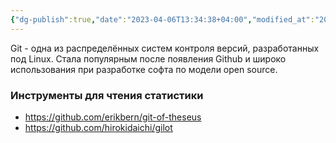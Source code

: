 ```yaml
---
{"dg-publish":true,"date":"2023-04-06T13:34:38+04:00","modified_at":"2023-04-09T18:25:20+04:00","permalink":"/git/","dgPassFrontmatter":true}
---
```



Git - одна из распределённых систем контроля версий, разработанных под Linux. Стала популярным после появления Github и широко использования при разработке софта по модели open source.

### Инструменты для чтения статистики

- https://github.com/erikbern/git-of-theseus
- https://github.com/hirokidaichi/gilot
